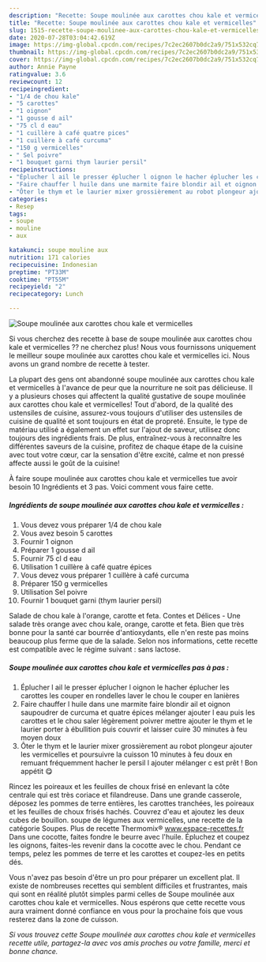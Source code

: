 ```yaml
---
description: "Recette: Soupe moulinée aux carottes chou kale et vermicelles"
title: "Recette: Soupe moulinée aux carottes chou kale et vermicelles"
slug: 1515-recette-soupe-moulinee-aux-carottes-chou-kale-et-vermicelles
date: 2020-07-28T03:04:42.619Z
image: https://img-global.cpcdn.com/recipes/7c2ec2607b0dc2a9/751x532cq70/soupe-moulinee-aux-carottes-chou-kale-et-vermicelles-photo-principale-de-la-recette.jpg
thumbnail: https://img-global.cpcdn.com/recipes/7c2ec2607b0dc2a9/751x532cq70/soupe-moulinee-aux-carottes-chou-kale-et-vermicelles-photo-principale-de-la-recette.jpg
cover: https://img-global.cpcdn.com/recipes/7c2ec2607b0dc2a9/751x532cq70/soupe-moulinee-aux-carottes-chou-kale-et-vermicelles-photo-principale-de-la-recette.jpg
author: Annie Payne
ratingvalue: 3.6
reviewcount: 12
recipeingredient:
- "1/4 de chou kale"
- "5 carottes"
- "1 oignon"
- "1 gousse d ail"
- "75 cl d eau"
- "1 cuillère à café quatre pices"
- "1 cuillère à café curcuma"
- "150 g vermicelles"
- " Sel poivre"
- "1 bouquet garni thym laurier persil"
recipeinstructions:
- "Éplucher l ail le presser éplucher l oignon le hacher éplucher les carottes les couper en rondelles laver le chou le couper en lanières"
- "Faire chauffer l huile dans une marmite faire blondir ail et oignon saupoudrer de curcuma et quatre épices mélanger ajouter l eau puis les carottes et le chou saler légèrement poivrer mettre ajouter le thym et le laurier porter à ébullition puis couvrir et laisser cuire 30 minutes à feu moyen doux"
- "Ôter le thym et le laurier mixer grossièrement au robot plongeur ajouter les vermicelles et poursuivre la cuisson 10 minutes à feu doux en remuant fréquemment hacher le persil l ajouter mélanger c est prêt ! Bon appétit 😋"
categories:
- Resep
tags:
- soupe
- mouline
- aux

katakunci: soupe mouline aux 
nutrition: 171 calories
recipecuisine: Indonesian
preptime: "PT33M"
cooktime: "PT55M"
recipeyield: "2"
recipecategory: Lunch

---
```



![Soupe moulinée aux carottes chou kale et vermicelles](https://img-global.cpcdn.com/recipes/7c2ec2607b0dc2a9/751x532cq70/soupe-moulinee-aux-carottes-chou-kale-et-vermicelles-photo-principale-de-la-recette.jpg)

Si vous cherchez des recette à base de soupe moulinée aux carottes chou kale et vermicelles ?? ne cherchez plus! Nous vous fournissons uniquement le meilleur soupe moulinée aux carottes chou kale et vermicelles ici. Nous avons un grand nombre de recette à tester.

La plupart des gens ont abandonné soupe moulinée aux carottes chou kale et vermicelles à l'avance de peur que la nourriture ne soit pas délicieuse. Il y a plusieurs choses qui affectent la qualité gustative de soupe moulinée aux carottes chou kale et vermicelles! Tout d'abord, de la qualité des ustensiles de cuisine, assurez-vous toujours d'utiliser des ustensiles de cuisine de qualité et sont toujours en état de propreté. Ensuite, le type de matériau utilisé a également un effet sur l'ajout de saveur, utilisez donc toujours des ingrédients frais. De plus, entraînez-vous à reconnaître les différentes saveurs de la cuisine, profitez de chaque étape de la cuisine avec tout votre cœur, car la sensation d'être excité, calme et non pressé affecte aussi le goût de la cuisine!

<!--inarticleads1-->

À faire soupe moulinée aux carottes chou kale et vermicelles tue avoir besoin 10 Ingrédients et 3 pas. Voici comment vous faire cette.

##### Ingrédients de soupe moulinée aux carottes chou kale et vermicelles :

1. Vous devez vous préparer 1/4 de chou kale
1. Vous avez besoin 5 carottes
1. Fournir 1 oignon
1. Préparer 1 gousse d ail
1. Fournir 75 cl d eau
1. Utilisation 1 cuillère à café quatre épices
1. Vous devez vous préparer 1 cuillère à café curcuma
1. Préparer 150 g vermicelles
1. Utilisation  Sel poivre
1. Fournir 1 bouquet garni (thym laurier persil)


Salade de chou kale à l&#39;orange, carotte et feta. Contes et Délices - Une salade très orange avec chou kale, orange, carotte et feta. Bien que très bonne pour la santé car bourrée d&#39;antioxydants, elle n&#39;en reste pas moins beaucoup plus ferme que de la salade. Selon nos informations, cette recette est compatible avec le régime suivant : sans lactose. 

<!--inarticleads2-->

##### Soupe moulinée aux carottes chou kale et vermicelles pas à pas :

1. Éplucher l ail le presser éplucher l oignon le hacher éplucher les carottes les couper en rondelles laver le chou le couper en lanières
1. Faire chauffer l huile dans une marmite faire blondir ail et oignon saupoudrer de curcuma et quatre épices mélanger ajouter l eau puis les carottes et le chou saler légèrement poivrer mettre ajouter le thym et le laurier porter à ébullition puis couvrir et laisser cuire 30 minutes à feu moyen doux
1. Ôter le thym et le laurier mixer grossièrement au robot plongeur ajouter les vermicelles et poursuivre la cuisson 10 minutes à feu doux en remuant fréquemment hacher le persil l ajouter mélanger c est prêt ! Bon appétit 😋


Rincez les poireaux et les feuilles de choux frisé en enlevant la côte centrale qui est très coriace et filandreuse. Dans une grande casserole, déposez les pommes de terre entières, les carottes tranchées, les poireaux et les feuilles de choux frisés hachés. Couvrez d&#39;eau et ajoutez les deux cubes de bouillon. soupe de légumes aux vermicelles, une recette de la catégorie Soupes. Plus de recette Thermomix® www.espace-recettes.fr Dans une cocotte, faites fondre le beurre avec l&#39;huile. Épluchez et coupez les oignons, faites-les revenir dans la cocotte avec le chou. Pendant ce temps, pelez les pommes de terre et les carottes et coupez-les en petits dés. 

<!--inarticleads1-->

<p>
Vous n'avez pas besoin d'être un pro pour préparer un excellent plat. Il existe de nombreuses recettes qui semblent difficiles et frustrantes, mais qui sont en réalité plutôt simples parmi celles de Soupe moulinée aux carottes chou kale et vermicelles. Nous espérons que cette recette vous aura vraiment donné confiance en vous pour la prochaine fois que vous resterez dans la zone de cuisson.
</p>

<p>
<i>Si vous trouvez cette Soupe moulinée aux carottes chou kale et vermicelles recette utile, partagez-la avec vos amis proches ou votre famille, merci et bonne chance.</i>
</p>
